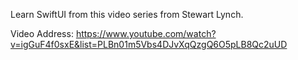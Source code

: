 Learn SwiftUI from this video series from Stewart Lynch.

Video Address:
https://www.youtube.com/watch?v=igGuF4f0sxE&list=PLBn01m5Vbs4DJvXqQzgQ6O5pLB8Qc2uUD
